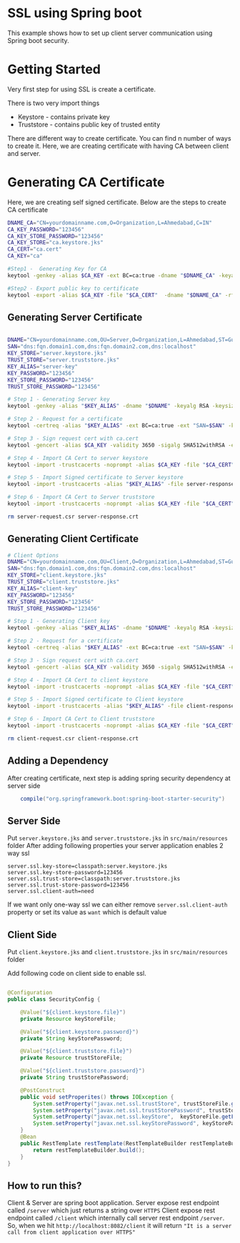 
# SSL using Spring boot

This example shows how to set up client server communication using Spring boot security.

# Getting Started

   Very first step for using SSL is create a certificate.
   
   There is two very import things 
   * Keystore - contains private key
   * Truststore - contains public key of trusted entity

   There are different way to create certificate. You can find n number of ways to create it.
   Here, we are creating certificate with having CA between client and server.
   
# Generating CA Certificate
   
Here, we are creating self signed certificate.
Below are the steps to create CA certificate
```bash
DNAME_CA="CN=yourdomainname.com,O=Organization,L=Ahmedabad,C=IN"
CA_KEY_PASSWORD="123456"
CA_KEY_STORE_PASSWORD="123456"
CA_KEY_STORE="ca.keystore.jks"
CA_CERT="ca.cert"
CA_KEY="ca"

#Step1 -  Generating Key for CA
keytool -genkey -alias $CA_KEY -ext BC=ca:true -dname "$DNAME_CA" -keyalg RSA -keysize 4096 -sigalg SHA512withRSA -keypass "$CA_KEY_PASSWORD" -validity 3650 -keystore "$CA_KEY_STORE" -storepass "$CA_KEY_STORE_PASSWORD"

#Step2 - Export public key to certificate
keytool -export -alias $CA_KEY -file "$CA_CERT"  -dname "$DNAME_CA" -rfc -keystore "$CA_KEY_STORE" -storepass "$CA_KEY_STORE_PASSWORD"

```
    
## Generating Server Certificate 
```bash

DNAME="CN=yourdomainname.com,OU=Server,O=Organization,L=Ahmedabad,ST=Gujarat,C=IN"
SAN="dns:fqn.domain1.com,dns:fqn.domain2.com,dns:localhost"
KEY_STORE="server.keystore.jks"
TRUST_STORE="server.truststore.jks"
KEY_ALIAS="server-key"
KEY_PASSWORD="123456"
KEY_STORE_PASSWORD="123456"
TRUST_STORE_PASSWORD="123456"

# Step 1 - Generating Server key 
keytool -genkey -alias "$KEY_ALIAS" -dname "$DNAME" -keyalg RSA -keysize 4096 -sigalg SHA512withRSA -keypass "$KEY_PASSWORD" -validity 3650 -keystore "$KEY_STORE" -storepass "$KEY_STORE_PASSWORD"

# Step 2 - Request for a certificate
keytool -certreq -alias "$KEY_ALIAS" -ext BC=ca:true -ext "SAN=$SAN" -keyalg RSA -keysize 4096 -sigalg SHA512withRSA -keypass "$KEY_PASSWORD" -validity 3650 -keystore "$KEY_STORE" -storepass "$KEY_STORE_PASSWORD" -file server-request.csr

# Step 3 - Sign request cert with ca.cert
keytool -gencert -alias $CA_KEY -validity 3650 -sigalg SHA512withRSA -ext "SAN=$SAN" -infile server-request.csr -outfile server-response.crt -rfc -keypass "$CA_KEY_PASSWORD" -keystore "$CA_KEY_STORE" -storepass "$CA_KEY_STORE_PASSWORD"

# Step 4 - Import CA Cert to server keystore
keytool -import -trustcacerts -noprompt -alias $CA_KEY -file "$CA_CERT" -keystore "$KEY_STORE" -storepass "$KEY_STORE_PASSWORD"

# Step 5 - Import Signed certificate to Server keystore
keytool -import -trustcacerts -alias "$KEY_ALIAS" -file server-response.crt -keypass "$KEY_PASSWORD" -keystore "$KEY_STORE" -storepass "$KEY_STORE_PASSWORD"

# Step 6 - Import CA Cert to Server truststore
keytool -import -trustcacerts -noprompt -alias $CA_KEY -file "$CA_CERT" -keystore "$TRUST_STORE" -storepass "$TRUST_STORE_PASSWORD"

rm server-request.csr server-response.crt

```
## Generating Client Certificate
```bash
# Client Options
DNAME="CN=yourdomainname.com,OU=Client,O=Organization,L=Ahmedabad,ST=Gujarat,C=IN"
SAN="dns:fqn.domain1.com,dns:fqn.domain2.com,dns:localhost"
KEY_STORE="client.keystore.jks"
TRUST_STORE="client.truststore.jks"
KEY_ALIAS="client-key"
KEY_PASSWORD="123456"
KEY_STORE_PASSWORD="123456"
TRUST_STORE_PASSWORD="123456"

# Step 1 - Generating Client key 
keytool -genkey -alias "$KEY_ALIAS" -dname "$DNAME" -keyalg RSA -keysize 4096 -sigalg SHA512withRSA -keypass "$KEY_PASSWORD" -validity 3650 -keystore "$KEY_STORE" -storepass "$KEY_STORE_PASSWORD"

# Step 2 - Request for a certificate
keytool -certreq -alias "$KEY_ALIAS" -ext BC=ca:true -ext "SAN=$SAN" -keyalg RSA -keysize 4096 -sigalg SHA512withRSA -keypass "$KEY_PASSWORD" -validity 3650 -keystore "$KEY_STORE" -storepass "$KEY_STORE_PASSWORD" -file client-request.csr

# Step 3 - Sign request cert with ca.cert
keytool -gencert -alias $CA_KEY -validity 3650 -sigalg SHA512withRSA -ext "SAN=$SAN" -infile client-request.csr -outfile client-response.crt -rfc -keypass "$CA_KEY_PASSWORD" -keystore "$CA_KEY_STORE" -storepass "$CA_KEY_STORE_PASSWORD"

# Step 4 - Import CA Cert to client keystore
keytool -import -trustcacerts -noprompt -alias $CA_KEY -file "$CA_CERT" -keystore "$KEY_STORE" -storepass "$KEY_STORE_PASSWORD"

# Step 5 - Import Signed certificate to Client keystore
keytool -import -trustcacerts -alias "$KEY_ALIAS" -file client-response.crt -keypass "$KEY_PASSWORD" -keystore "$KEY_STORE" -storepass "$KEY_STORE_PASSWORD"

# Step 6 - Import CA Cert to Client truststore
keytool -import -trustcacerts -noprompt -alias $CA_KEY -file "$CA_CERT" -keystore "$TRUST_STORE" -storepass "$TRUST_STORE_PASSWORD"

rm client-request.csr client-response.crt

```


## Adding a Dependency
After creating certificate, next step is adding spring security dependency at server side
```gradle
    compile("org.springframework.boot:spring-boot-starter-security")
```

## Server Side
Put ```server.keystore.jks``` and ```server.truststore.jks``` in ```src/main/resources``` folder
After adding following properties your server application enables 2 way ssl

```
server.ssl.key-store=classpath:server.keystore.jks
server.ssl.key-store-password=123456
server.ssl.trust-store=classpath:server.truststore.jks
server.ssl.trust-store-password=123456
server.ssl.client-auth=need
```
If we want only one-way ssl we can either remove ```server.ssl.client-auth``` property or set its value as ```want``` which is default value


## Client Side
Put ```client.keystore.jks``` and ```client.truststore.jks``` in ```src/main/resources``` folder

Add following code on client side to enable ssl.
```java

@Configuration
public class SecurityConfig {

    @Value("${client.keystore.file}")
    private Resource keyStoreFile;

    @Value("${client.keystore.password}")
    private String keyStorePassword;

    @Value("${client.truststore.file}")
    private Resource trustStoreFile;

    @Value("${client.truststore.password}")
    private String trustStorePassword;

    @PostConstruct
    public void setProperites() throws IOException {
        System.setProperty("javax.net.ssl.trustStore", trustStoreFile.getFile().getAbsolutePath());
        System.setProperty("javax.net.ssl.trustStorePassword", trustStorePassword);
        System.setProperty("javax.net.ssl.keyStore",  keyStoreFile.getFile().getAbsolutePath());
        System.setProperty("javax.net.ssl.keyStorePassword", keyStorePassword);
    }
    @Bean
    public RestTemplate restTemplate(RestTemplateBuilder restTemplateBuilder){
        return restTemplateBuilder.build();
    }
}

```

## How to run this?

Client & Server are spring boot application.
Server expose rest endpoint called ```/server``` which just returns a string over ```HTTPS```
Client expose rest endpoint called ```/client``` which internally call server rest endpoint ```/server```.
So, when we hit ```http://localhost:8082/client``` it will return ```"It is a server call from client application over HTTPS"```